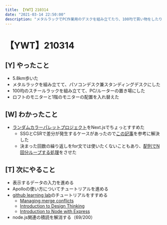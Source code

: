 ```yaml
---
title: 【YWT】210314
date: "2021-03-14 22:50:00"
description: "メタルラックでPC作業用のデスクを組み立てたり、100均で買い物をしたりした"
---
```


# 【YWT】210314

## [Y] やったこと

- 5.8km歩いた
- メタルラックを組み立てて、パソコンデスク兼スタンディングデスクにした
- 100均のスチールラックを組み立てて、PC/ルーターの置き場にした
- ロフトのモニターと1階のモニターの配置を入れ替えた

## [W] わかったこと

- [ランダムカラーパレットプロジェクト](https://www.youtube.com/watch?v=cDr_Lx12bQQ)をNext.jsでちょっとすすめた
  - SSGとCSRで差分が発生するケースがあったので[この記事](https://zenn.dev/takewell/articles/5ee9530eedbeb82e4de7)を参考に解決した
  - 決まった回数の繰り返しをfor文では使いたくないこともあり、[配列でN回分ループする処理](https://qiita.com/taneba/items/04c99e236bc87dab59e0)をさせた

## [T] 次にやること

- 表示するデータの入力を進める
- Apolloの使い方についてチュートリアルを進める
- [github learning lab](https://lab.github.com/githubtraining)のチュートリアルをすすめる
  - [Managing merge conflicts](https://lab.github.com/githubtraining/managing-merge-conflicts)
  - [Introduction to Design Thinking](https://lab.github.com/githubtraining/introduction-to-design-thinking)
  - [Introduction to Node with Express](https://lab.github.com/everydeveloper/introduction-to-node-with-express)
- node.js関連の積読を解消する（69/200）

